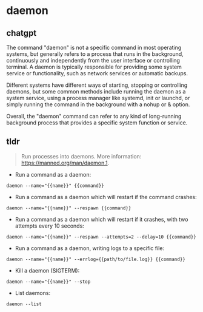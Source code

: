 # daemon 
## chatgpt 
The command "daemon" is not a specific command in most operating systems, but generally refers to a process that runs in the background, continuously and independently from the user interface or controlling terminal. A daemon is typically responsible for providing some system service or functionality, such as network services or automatic backups.

Different systems have different ways of starting, stopping or controlling daemons, but some common methods include running the daemon as a system service, using a process manager like systemd, init or launchd, or simply running the command in the background with a nohup or & option.

Overall, the "daemon" command can refer to any kind of long-running background process that provides a specific system function or service. 

## tldr 
 
> Run processes into daemons.
> More information: <https://manned.org/man/daemon.1>.

- Run a command as a daemon:

`daemon --name="{{name}}" {{command}}`

- Run a command as a daemon which will restart if the command crashes:

`daemon --name="{{name}}" --respawn {{command}}`

- Run a command as a daemon which will restart if it crashes, with two attempts every 10 seconds:

`daemon --name="{{name}}" --respawn --attempts=2 --delay=10 {{command}}`

- Run a command as a daemon, writing logs to a specific file:

`daemon --name="{{name}}" --errlog={{path/to/file.log}} {{command}}`

- Kill a daemon (SIGTERM):

`daemon --name="{{name}}" --stop`

- List daemons:

`daemon --list`
